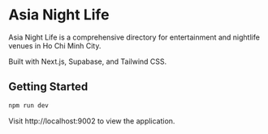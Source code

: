 # Asia Night Life

Asia Night Life is a comprehensive directory for entertainment and nightlife venues in Ho Chi Minh City.

Built with Next.js, Supabase, and Tailwind CSS.

## Getting Started

```bash
npm run dev
```

Visit http://localhost:9002 to view the application.
